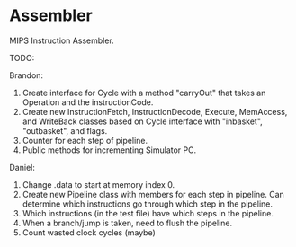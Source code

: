 # Assembler
MIPS Instruction Assembler.

TODO:

Brandon:
1. Create interface for Cycle with a method "carryOut" that takes an Operation and the instructionCode.
2. Create new InstructionFetch, InstructionDecode, Execute, MemAccess, and WriteBack classes based on Cycle interface with "inbasket", "outbasket", and flags.
3. Counter for each step of pipeline.
4. Public methods for incrementing Simulator PC.

Daniel:
1. Change .data to start at memory index 0.
2. Create new Pipeline class with members for each step in pipeline. Can determine which instructions go through which step in the pipeline.
3. Which instructions (in the test file) have which steps in the pipeline.
4. When a branch/jump is taken, need to flush the pipeline.
5. Count wasted clock cycles (maybe)
